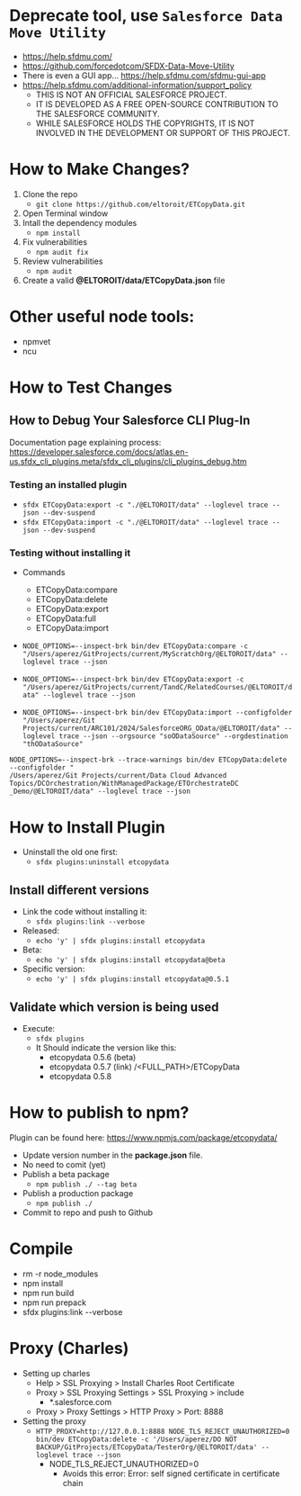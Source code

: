 # Deprecate tool, use `Salesforce Data Move Utility`

-   https://help.sfdmu.com/
-   https://github.com/forcedotcom/SFDX-Data-Move-Utility
-   There is even a GUI app... https://help.sfdmu.com/sfdmu-gui-app
-   https://help.sfdmu.com/additional-information/support_policy
    -   THIS IS NOT AN OFFICIAL SALESFORCE PROJECT.
    -   IT IS DEVELOPED AS A FREE OPEN-SOURCE CONTRIBUTION TO THE SALESFORCE COMMUNITY.
    -   WHILE SALESFORCE HOLDS THE COPYRIGHTS, IT IS NOT INVOLVED IN THE DEVELOPMENT OR SUPPORT OF THIS PROJECT.

# How to Make Changes?

1. Clone the repo
    - `git clone https://github.com/eltoroit/ETCopyData.git`
2. Open Terminal window
3. Intall the dependency modules
    - `npm install`
4. Fix vulnerabilities
    - `npm audit fix`
5. Review vulnerabilities
    - `npm audit`
6. Create a valid **@ELTOROIT/data/ETCopyData.json** file

# Other useful node tools:

-   npmvet
-   ncu

# How to Test Changes

## How to Debug Your Salesforce CLI Plug-In

Documentation page explaining process:
https://developer.salesforce.com/docs/atlas.en-us.sfdx_cli_plugins.meta/sfdx_cli_plugins/cli_plugins_debug.htm

### Testing an installed plugin

-   `sfdx ETCopyData:export -c "./@ELTOROIT/data" --loglevel trace --json --dev-suspend`
-   `sfdx ETCopyData:import -c "./@ELTOROIT/data" --loglevel trace --json --dev-suspend`

### Testing without installing it

-   Commands

    -   ETCopyData:compare
    -   ETCopyData:delete
    -   ETCopyData:export
    -   ETCopyData:full
    -   ETCopyData:import

-   `NODE_OPTIONS=--inspect-brk bin/dev ETCopyData:compare -c "/Users/aperez/GitProjects/current/MyScratchOrg/@ELTOROIT/data" --loglevel trace --json`
-   `NODE_OPTIONS=--inspect-brk bin/dev ETCopyData:export -c "/Users/aperez/GitProjects/current/TandC/RelatedCourses/@ELTOROIT/data" --loglevel trace --json`
-   `NODE_OPTIONS=--inspect-brk bin/dev ETCopyData:import --configfolder "/Users/aperez/Git Projects/current/ARC101/2024/SalesforceORG_OData/@ELTOROIT/data" --loglevel trace --json --orgsource "soODataSource" --orgdestination "thODataSource"`

```
NODE_OPTIONS=--inspect-brk --trace-warnings bin/dev ETCopyData:delete --configfolder "
/Users/aperez/Git Projects/current/Data Cloud Advanced Topics/DCOrchestration/WithManagedPackage/ETOrchestrateDC _Demo/@ELTOROIT/data" --loglevel trace --json
```

# How to Install Plugin

-   Uninstall the old one first:
    -   `sfdx plugins:uninstall etcopydata`

## Install different versions

-   Link the code without installing it:
    -   `sfdx plugins:link --verbose`
-   Released:
    -   `echo 'y' | sfdx plugins:install etcopydata`
-   Beta:
    -   `echo 'y' | sfdx plugins:install etcopydata@beta`
-   Specific version:
    -   `echo 'y' | sfdx plugins:install etcopydata@0.5.1`

## Validate which version is being used

-   Execute:
    -   `sfdx plugins`
    -   It Should indicate the version like this:
        -   etcopydata 0.5.6 (beta)
        -   etcopydata 0.5.7 (link) /<FULL_PATH>/ETCopyData
        -   etcopydata 0.5.8

# How to publish to npm?

Plugin can be found here: https://www.npmjs.com/package/etcopydata/

-   Update version number in the **package.json** file.
-   No need to comit (yet)
-   Publish a beta package
    -   `npm publish ./ --tag beta`
-   Publish a production package
    -   `npm publish ./`
-   Commit to repo and push to Github

# Compile

-   rm -r node_modules
-   npm install
-   npm run build
-   npm run prepack
-   sfdx plugins:link --verbose

# Proxy (Charles)

-   Setting up charles
    -   Help > SSL Proxying > Install Charles Root Certificate
    -   Proxy > SSL Proxying Settings > SSL Proxying > include
        -   \*.salesforce.com
    -   Proxy > Proxy Settings > HTTP Proxy > Port: 8888
-   Setting the proxy
    -   `HTTP_PROXY=http://127.0.0.1:8888 NODE_TLS_REJECT_UNAUTHORIZED=0 bin/dev ETCopyData:delete -c '/Users/aperez/DO NOT BACKUP/GitProjects/ETCopyData/TesterOrg/@ELTOROIT/data' --loglevel trace --json`
        -   NODE_TLS_REJECT_UNAUTHORIZED=0
            -   Avoids this error: Error: self signed certificate in certificate chain
